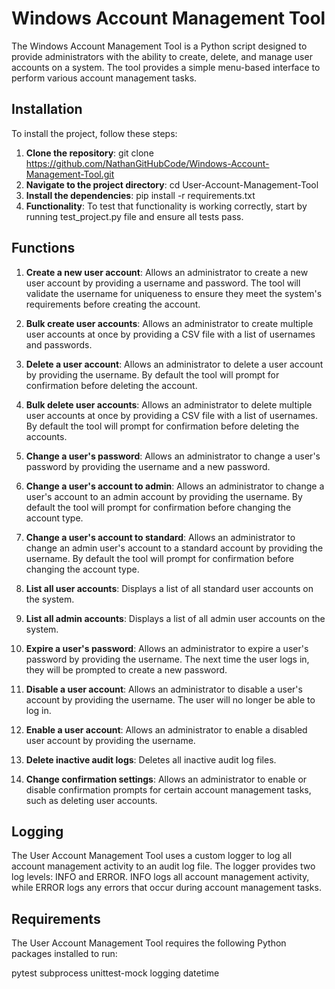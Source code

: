 # Windows Account Management Tool

The Windows Account Management Tool is a Python script designed to provide administrators with the ability to create, delete, and manage user accounts on a system. The tool provides a simple menu-based interface to perform various account management tasks.

## Installation
To install the project, follow these steps:

1. **Clone the repository**: git clone https://github.com/NathanGitHubCode/Windows-Account-Management-Tool.git
2. **Navigate to the project directory**: cd User-Account-Management-Tool
3. **Install the dependencies**: pip install -r requirements.txt
4. **Functionality**: To test that functionality is working correctly, start by running test_project.py file and ensure all tests pass.

## Functions

1. **Create a new user account**: Allows an administrator to create a new user account by providing a username and password. The tool will validate the username for uniqueness to ensure they meet the system's requirements before creating the account.

2. **Bulk create user accounts**: Allows an administrator to create multiple user accounts at once by providing a CSV file with a list of usernames and passwords.

3. **Delete a user account**: Allows an administrator to delete a user account by providing the username. By default the tool will prompt for confirmation before deleting the account.

4. **Bulk delete user accounts**: Allows an administrator to delete multiple user accounts at once by providing a CSV file with a list of usernames. By default the tool will prompt for confirmation before deleting the accounts. 

5. **Change a user's password**: Allows an administrator to change a user's password by providing the username and a new password.

6. **Change a user's account to admin**: Allows an administrator to change a user's account to an admin account by providing the username. By default the tool will prompt for confirmation before changing the account type.

7. **Change a user's account to standard**: Allows an administrator to change an admin user's account to a standard account by providing the username. By default the tool will prompt for confirmation before changing the account type.

8. **List all user accounts**: Displays a list of all standard user accounts on the system.

9. **List all admin accounts**: Displays a list of all admin user accounts on the system.

10. **Expire a user's password**: Allows an administrator to expire a user's password by providing the username. The next time the user logs in, they will be prompted to create a new password.

11. **Disable a user account**: Allows an administrator to disable a user's account by providing the username. The user will no longer be able to log in.

12. **Enable a user account**: Allows an administrator to enable a disabled user account by providing the username.

13. **Delete inactive audit logs**: Deletes all inactive audit log files.

14. **Change confirmation settings**: Allows an administrator to enable or disable confirmation prompts for certain account management tasks, such as deleting user accounts.

## Logging

The User Account Management Tool uses a custom logger to log all account management activity to an audit log file. The logger provides two log levels: INFO and ERROR. INFO logs all account management activity, while ERROR logs any errors that occur during account management tasks.

## Requirements

The User Account Management Tool requires the following Python packages installed to run:

pytest
subprocess
unittest-mock
logging
datetime
